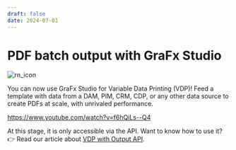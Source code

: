 ```yaml
---
draft: false
date: 2024-07-01
---
```


# PDF batch output with GraFx Studio

![rn_icon](https://chilipublishdocs.imgix.net/logos/CHILI_LOGOS_OK-10.svg)

You can now use GraFx Studio for Variable Data Printing (VDP)! Feed a template with data from a DAM, PIM, CRM, CDP, or any other data source to create PDFs at scale, with unrivaled performance.

https://www.youtube.com/watch?v=f6hQiLs--Q4

At this stage, it is only accessible via the API. Want to know how to use it? 👉 Read our article about [VDP with Output API](/GraFx-Developers/grafx-studio/supplementary-materials/variable-data-printing-with-output-api/).
